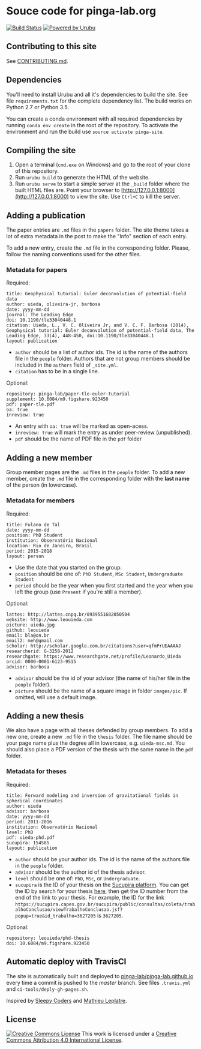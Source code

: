 # Souce code for pinga-lab.org

[![Build Status](https://img.shields.io/travis/pinga-lab/website/master.svg?style=flat-square)](https://travis-ci.org/pinga-lab/website)
[![Powered by Urubu](https://img.shields.io/badge/powered_by-urubu-blue.svg?style=flat-square)](http://urubu.jandecaluwe.com/)


## Contributing to this site

See [CONTRIBUTING.md](https://github.com/pinga-lab/website/blob/master/CONTRIBUTING.md).


## Dependencies

You'll need to install Urubu and all it's dependencies to build the site. See
file `requirements.txt` for the complete dependency list. The build works on
Python 2.7 or Python 3.5.

You can create a conda environment with all required dependencies by running
`conda env create` in the root of the repository. To activate the environment
and run the build use `source activate pinga-site`.


## Compiling the site

1. Open a terminal (`cmd.exe` on Windows) and go to the root of your clone of this
repository.
2. Run `urubu build` to generate the HTML of the website.
3. Run `urubu serve` to start a simple server at the `_build` folder where the
   built HTML files are.  Point your browser to
   [http://127.0.0.1:8000](http://127.0.0.1:8000) to view the site.
   Use `Ctrl+C` to kill the server.


## Adding a publication

The paper entries are `.md` files in the `papers` folder.
The site theme takes a lot of extra metadata in the post to make the "Info"
section of each entry.

To add a new entry, create the `.md` file in the corresponding folder.
Please, follow the naming conventions used for the other files.

### Metadata for papers

Required:

    title: Geophysical tutorial: Euler deconvolution of potential-field data
    author: uieda, oliveira-jr, barbosa
    date: yyyy-mm-dd
    journal: The Leading Edge
    doi: 10.1190/tle33040448.1
    citation: Uieda, L., V. C. Oliveira Jr, and V. C. F. Barbosa (2014), Geophysical tutorial: Euler deconvolution of potential-field data, The Leading Edge, 33(4), 448-450, doi:10.1190/tle33040448.1
    layout: publication

* `author` should be a list of author ids. The id is the name of the authors
  file in the `people` folder. Authors that are not group members should be
  included in the `authors` field of `_site.yml`.
* `citation` has to be in a single line.

Optional:

    repository: pinga-lab/paper-tle-euler-tutorial
    supplement: 10.6084/m9.figshare.923450
    pdf: paper-tle.pdf
    oa: true
    inreview: true

* An entry with `oa: true` will be marked as open-acess.
* `inreview: true` will mark the entry as under peer-review (unpublished).
* `pdf` should be the name of PDF file in the `pdf` folder


## Adding a new member

Group member pages are the `.md` files in the `people` folder.
To add a new member, create the `.md` file in the corresponding folder with the
**last name** of the person (in lowercase).

### Metadata for members

Required:

    title: Fulano de Tal
    date: yyyy-mm-dd
    position: PhD Student
    institution: Observatório Nacional
    location: Rio de Janeiro, Brasil
    period: 2015-2018
    layout: person

* Use the date that you started on the group.
* `position` should be one of: `PhD Student`, `MSc Student`, `Undergraduate
  Student`
* `period` should be the year when you first started and the year when you left
  the group (use `Present` if you're still a member).

Optional:

    lattes: http://lattes.cnpq.br/8939551682050504
    website: http://www.leouieda.com
    picture: uieda.jpg
    github: leouieda
    email: bla@on.br
    email2: meh@gmail.com
    scholar: http://scholar.google.com.br/citations?user=qfmPrUEAAAAJ
    researcherid: G-3258-2012
    researchgate: https://www.researchgate.net/profile/Leonardo_Uieda
    orcid: 0000-0001-6123-9515
    advisor: barbosa

* `advisor` should be the id of your advisor (the name of his/her file in the
  `people` folder).
* `picture` should be the name of a square image in folder `images/pic`. If
  omitted, will use a default image.


## Adding a new thesis

We also have a page with all theses defended by group members.
To add a new one, create a new `.md` file in the `thesis` folder. The file name
should be your page name plus the degree all in lowercase, e.g. `uieda-msc.md`.
You should also place a PDF version of the thesis with the same name in the
`pdf` folder.

### Metadata for theses

Required:

    title: Forward modeling and inversion of gravitational fields in spherical coordinates
    author: uieda
    advisor: barbosa
    date: yyyy-mm-dd
    period: 2011-2016
    institution: Observatório Nacional
    level: PhD
    pdf: uieda-phd.pdf
    sucupira: 154585
    layout: publication

* `author` should be your author ids. The id is the name of the authors
  file in the `people` folder.
* `advisor` should be the author id of the thesis advisor.
* `level` should be one of: `PhD`, `MSc`, or `Undergraduate`.
* `sucupira` is the ID of your thesis on the [Sucupira
  platform](https://sucupira.capes.gov.br). You can get the ID by search for
  your thesis [here](https://sucupira.capes.gov.br/sucupira/public/consultas/coleta/trabalhoConclusao/listaTrabalhoConclusao.jsf),
  then get the ID number from the end of the link to your thesis. For example,
  the ID for the link
  `https://sucupira.capes.gov.br/sucupira/public/consultas/coleta/trabalhoConclusao/viewTrabalhoConclusao.jsf?popup=true&id_trabalho=3627205`
  is `3627205`.

Optional:

    repository: leouieda/phd-thesis
    doi: 10.6084/m9.figshare.923450


## Automatic deploy with TravisCI

The site is automatically built and deployed to
[pinga-lab/pinga-lab.github.io](https://github.com/pinga-lab/pinga-lab.github.io)
every time a commit is pushed to the *master* branch.
See files `.travis.yml` and `ci-tools/deply-gh-pages.sh`.

Inspired by
[Sleepy Coders](http://sleepycoders.blogspot.com.au/2013/03/sharing-travis-ci-generated-files.html)
and
[Mathieu Leplatre](http://blog.mathieu-leplatre.info/publish-your-pelican-blog-on-github-pages-via-travis-ci.html).

## License

[![Creative Commons
License](https://i.creativecommons.org/l/by/4.0/88x31.png)](http://creativecommons.org/licenses/by/4.0/)
This work is licensed under a
[Creative Commons Attribution 4.0 International
License](http://creativecommons.org/licenses/by/4.0/).
